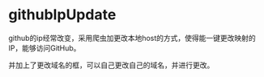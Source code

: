 # githubIpUpdate
github的ip经常改变，采用爬虫加更改本地host的方式，使得能一键更改映射的IP，能够访问GitHub。

并加上了更改域名的框，可以自己更改自己的域名，并进行更改。
